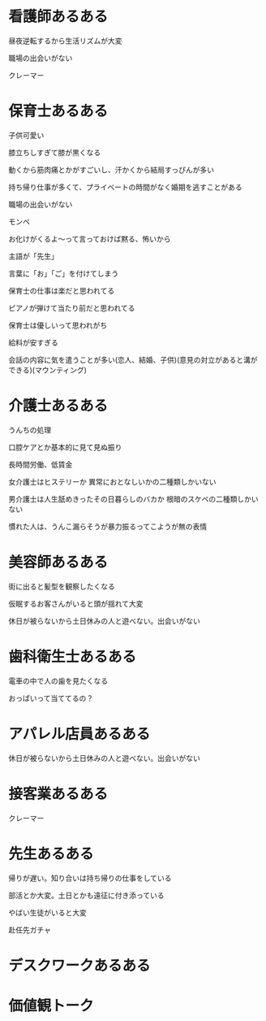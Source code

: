 # 看護師あるある
昼夜逆転するから生活リズムが大変

職場の出会いがない

クレーマー

# 保育士あるある
子供可愛い

膝立ちしすぎて膝が黒くなる

動くから筋肉痛とかがすごいし、汗かくから結局すっぴんが多い

持ち帰り仕事が多くて、プライベートの時間がなく婚期を逃すことがある

職場の出会いがない

モンペ

お化けがくるよ〜って言っておけば黙る、怖いから

主語が「先生」

言葉に「お」「ご」を付けてしまう

保育士の仕事は楽だと思われてる

ピアノが弾けて当たり前だと思われてる

保育士は優しいって思われがち

給料が安すぎる

会話の内容に気を遣うことが多い(恋人、結婚、子供)(意見の対立があると溝ができる)(マウンティング)

# 介護士あるある
うんちの処理

口腔ケアとか基本的に見て見ぬ振り

長時間労働、低賃金

女介護士はヒステリーか
異常におとなしいかの二種類しかいない

男介護士は人生舐めきったその日暮らしのバカか
根暗のスケベの二種類しかいない

慣れた人は、うんこ漏らそうが暴力振るってこようが無の表情

# 美容師あるある
街に出ると髪型を観察したくなる

仮眠するお客さんがいると頭が揺れて大変

休日が被らないから土日休みの人と遊べない。出会いがない

# 歯科衛生士あるある
電車の中で人の歯を見たくなる

おっぱいって当ててるの？

# アパレル店員あるある
休日が被らないから土日休みの人と遊べない。出会いがない

# 接客業あるある
クレーマー

# 先生あるある
帰りが遅い。知り合いは持ち帰りの仕事をしている

部活とか大変。土日とかも遠征に付き添っている

やばい生徒がいると大変

赴任先ガチャ

# デスクワークあるある

# 



# 価値観トーク
